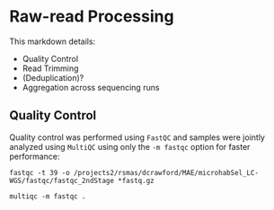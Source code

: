 # Raw-read Processing

This markdown details:

* Quality Control
* Read Trimming
* (Deduplication)?
* Aggregation across sequencing runs

## Quality Control

Quality control was performed using `FastQC` and samples were jointly analyzed using `MultiQC` using only the `-m fastqc` option for faster performance:

```
fastqc -t 39 -o /projects2/rsmas/dcrawford/MAE/microhabSel_LC-WGS/fastqc/fastqc_2ndStage *fastq.gz

multiqc -m fastqc .
```
